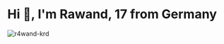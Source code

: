 <h1>Hi 👋, I'm Rawand, 17 from Germany</h1>
<p> <img src="https://komarev.com/ghpvc/?username=r4wand-krd&label=Profile%20views&color=0e75b6&style=flat" alt="r4wand-krd" /> </p>
